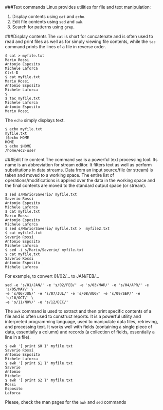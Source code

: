 ###Text commands
Linux provides utilities for file and text manipulation:

1. Display contents using ``cat`` and ``echo``. 
2. Edit file contents using ``sed`` and ``awk``.
3. Search for patterns using ``grep``.

###Display contents
The ``cat`` is short for concatenate and is often used to read and print files as well as for simply viewing file contents, while the ``tac`` command prints the lines of a file in reverse order.
```
$ cat > myfile.txt
Mario Rossi
Antonio Esposito
Michele Laforca
Ctrl-D
$ cat myfile.txt
Mario Rossi
Antonio Esposito
Michele Laforca
$
$ tac myfile.txt
Michele Laforca
Antonio Esposito
Mario Rossi
```
The ``echo`` simply displays text.
```
$ echo myfile.txt
myfile.txt
]$echo HOME
HOME
$ echo $HOME
/home/ec2-user
```
###Edit file content
The command ``sed`` is a powerful text processing tool. Its name is an abbreviation for stream editor. It filters text as well as perform substitutions in data streams. Data from an input source/file (or stream) is taken and moved to a working space. The entire list of operations/modifications is applied over the data in the working space and the final contents are moved to the standard output space (or stream).
```
$ sed s/Mario/Saverio/ myfile.txt
Saverio Rossi
Antonio Esposito
Michele Laforca
$ cat myfile.txt
Mario Rossi
Antonio Esposito
Michele Laforca
$ sed s/Mario/Saverio/ myfile.txt >  myfile2.txt
$ cat myfile2.txt
Saverio Rossi
Antonio Esposito
Michele Laforca
$ sed -i s/Mario/Saverio/ myfile.txt
$ cat myfile.txt
Saverio Rossi
Antonio Esposito
Michele Laforca
```
For example, to convert 01/02/… to JAN/FEB/…
```
sed -e 's/01/JAN/' -e 's/02/FEB/' -e 's/03/MAR/' -e 's/04/APR/' -e 's/05/MAY/' \ 
-e 's/06/JUN/' -e 's/07/JUL/' -e 's/08/AUG/' -e 's/09/SEP/' -e 's/10/OCT/' \
-e 's/11/NOV/' -e 's/12/DEC/'
```
The ``awk`` command is used to extract and then print specific contents of a file and is often used to construct reports. It is a powerful utility and interpreted programming language, used to manipulate data files, retrieving, and processing text.
It works well with fields (containing a single piece of data, essentially a column) and records (a collection of fields, essentially a line in a file).

```
$ awk '{ print $0 }' myfile.txt
Saverio Rossi
Antonio Esposito
Michele Laforca
$ awk '{ print $1 }' myfile.txt
Saverio
Antonio
Michele
$ awk '{ print $2 }' myfile.txt
Rossi
Esposito
Laforca
```

Please, check the man pages for the ``awk`` and ``sed`` commands
